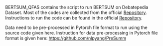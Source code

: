 BERTSUM_QFAS contains the script to run BERTSUM on Debatepedia Dataset. Most of the codes are collected from the official [Repository](https://github.com/nlpyang/PreSumm). Instructions to run the code can be found in the official [Repository](https://github.com/nlpyang/PreSumm).

Data need to be pre-processed in Pytorch file format to run using the source code given here. Instruction for data pre-processing in Pytorch file format is given here: https://github.com/nlpyang/PreSumm
